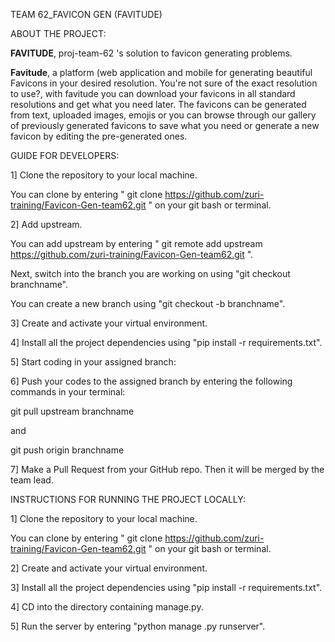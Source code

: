 TEAM 62_FAVICON GEN (FAVITUDE)

ABOUT THE PROJECT:

**FAVITUDE**, proj-team-62 's solution to favicon generating problems.

**Favitude**, a platform (web application and mobile for generating beautiful Favicons in your desired resolution. You're not sure of the exact resolution to use?, with favitude you can download your favicons in all standard resolutions and get what you need later.
The favicons can be generated from text, uploaded images, emojis or you can browse through our gallery of previously generated favicons to save what you need or generate a new favicon by editing the pre-generated ones.


GUIDE FOR DEVELOPERS:

1] Clone the repository to your local machine.

  You can clone by entering " git clone https://github.com/zuri-training/Favicon-Gen-team62.git " on your git bash or terminal.

2] Add upstream.

  You can add upstream by entering " git remote add upstream https://github.com/zuri-training/Favicon-Gen-team62.git ".
  
  Next, switch into the branch you are working on using "git checkout branchname".
  
  You can create a new branch using "git checkout -b branchname".

3] Create and activate your virtual environment. 
  
4] Install all the project dependencies using "pip install -r requirements.txt".

5] Start coding in your assigned branch:

6] Push your codes to the assigned branch by entering the following commands in your terminal:
  
  git pull upstream branchname
  
  and
  
  git push origin branchname

7] Make a Pull Request from your GitHub repo. Then it will be merged by the team lead.
  
  
INSTRUCTIONS FOR RUNNING THE PROJECT LOCALLY:
  
1] Clone the repository to your local machine.
  
  You can clone by entering " git clone https://github.com/zuri-training/Favicon-Gen-team62.git " on your git bash or terminal.
  
2] Create and activate your virtual environment. 
  
3] Install all the project dependencies using "pip install -r requirements.txt".
  
4] CD into the directory containing manage.py.
  
5] Run the server by entering "python manage .py runserver".
